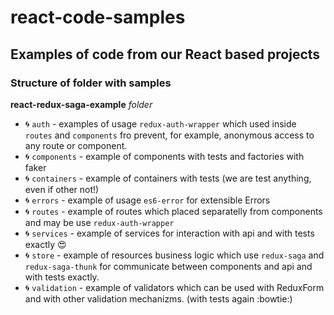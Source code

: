 # react-code-samples
## Examples of code from our React based projects
### Structure of folder with samples
**react-redux-saga-example** *folder*
* :cyclone: `auth` - examples of usage `redux-auth-wrapper` which used inside `routes` and `components` fro prevent, for example, anonymous access to any route or component.
* :cyclone: `components` - example of components with tests and factories with faker
* :cyclone: `containers` - example of containers with tests (we are test anything, even if other not!)
* :cyclone: `errors` - example of usage `es6-error` for extensible Errors
* :cyclone: `routes` - example of routes which placed separatelly from components and may be use `redux-auth-wrapper`
* :cyclone: `services` - example of services for interaction with api and with tests exactly :heart_eyes:
* :cyclone: `store` - example of resources business logic which use `redux-saga` and `redux-saga-thunk` for communicate between components and api and with tests exactly.
* :cyclone: `validation` - example of validators which can be used with ReduxForm and with other validation mechanizms. (with tests again :bowtie:)
